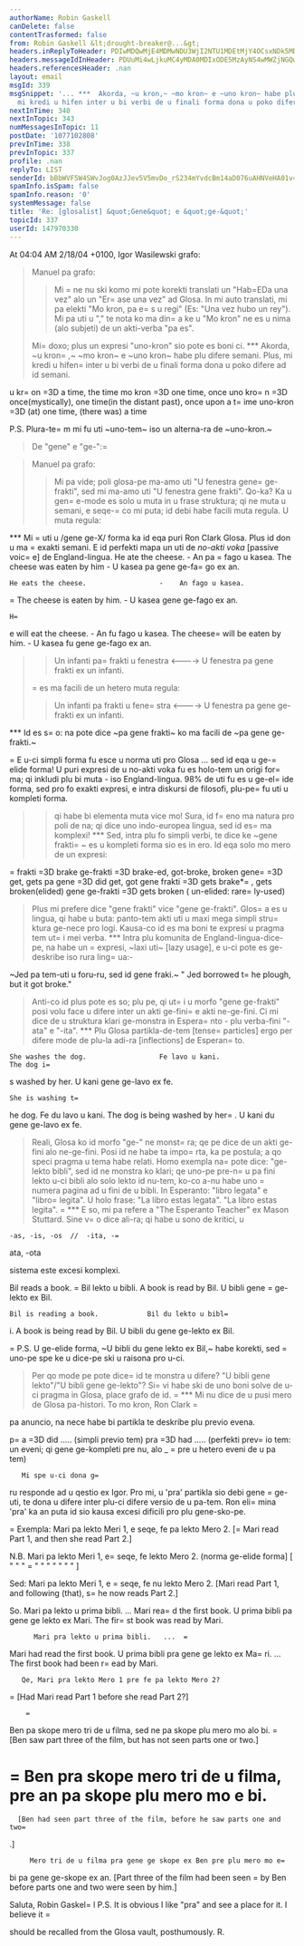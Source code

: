 ```yaml
---
authorName: Robin Gaskell
canDelete: false
contentTrasformed: false
from: Robin Gaskell &lt;drought-breaker@...&gt;
headers.inReplyToHeader: PDIwMDQwMjE4MDMwNDU3WjI2NTU1MDEtMjY4OCsxNDk5MDNAa3BzMy50ZXN0Lm9uZXQucGw+
headers.messageIdInHeader: PDUuMi4wLjkuMC4yMDA0MDIxODE5MzAyNS4wMWZjNGQwMEBwYWNpZmljLm5ldC5hdT4=
headers.referencesHeader: .nan
layout: email
msgId: 339
msgSnippet: '... ***  Akorda, ~u kron,~ ~mo kron~ e ~uno kron~ habe plu difere semani.   Plus,
  mi kredi u hifen inter u bi verbi de u finali forma dona u poko difere ad id'
nextInTime: 340
nextInTopic: 343
numMessagesInTopic: 11
postDate: '1077102808'
prevInTime: 338
prevInTopic: 337
profile: .nan
replyTo: LIST
senderId: bBbWVF5W4SWvJog0AzJJev5V5mvDo_rS234mYvdcBm14aD076uAHNVeHA01v4HJ7jlbcq2KZnKMPDwt5sB-3MnBeXeSnqtvUVQOXnbyiDl2wT2vtQg
spamInfo.isSpam: false
spamInfo.reason: '0'
systemMessage: false
title: 'Re: [glosalist] &quot;Gene&quot; e &quot;ge-&quot;'
topicId: 337
userId: 147970330
---
```


At 04:04 AM 2/18/04 +0100, Igor Wasilewski grafo:

>Manuel pa grafo:
> >Mi =
ne nu ski komo mi pote korekti translati un "Hab=EDa una vez" alo un
> >"Er=
ase una vez" ad Glosa. In mi auto translati, mi pa elekti "Mo kron,
> >pa e=
s u regi" (Es: "Una vez hubo un rey"). Mi pa uti u "," te nota ko ma
> >din=
a ke u "Mo kron" ne es u nima (alo subjeti) de un akti-verba "pa es".
>
>Mi=
 doxo; plus un expresi "uno-kron" sio pote es boni ci.
***  Akorda, ~u kron=
,~ ~mo kron~ e ~uno kron~ habe plu difere 
semani.   Plus, mi kredi u hifen=
 inter u bi verbi de u finali forma dona u 
poko difere ad id semani.

u kr=
on       =3D     a time, the time
mo kron    =3D     one time, once
uno kro=
n    =3D    once(mystically), one time(in the distant past), once upon 
a t=
ime
uno-kron    =3D    (at) one time, (there was) a time

   P.S.  Plura-te=
m mi fu uti ~uno-tem~ iso un alterna-ra de ~uno-kron.~

>De "gene" e "ge-":=

>Manuel pa grafo:
> >Mi pa vide; poli glosa-pe ma-amo uti "U fenestra gene=
 ge-frakti", sed mi
> >ma-amo uti "U fenestra gene frakti". Qo-ka? Ka u gen=
e-mode es solo u
> >muta in u frase struktura; qi ne muta u semani, e seqe-=
co mi puta; id
> >debi habe facili muta regula. U muta regula:
> >
***  Mi =
uti u /gene ge-X/ forma ka id eqa puri Ron Clark Glosa.  Plus id 
don u ma =
exakti semani.  E id perfekti mapa un uti de _no-akti 
voka_  [passive voic=
e] de England-lingua.
    He ate the cheese.                    -    An pa =
fago u kasea.
    The cheese was eaten by him    -    U kasea pa gene ge-fa=
go ex an.

    He eats the cheese.                  -    An fago u kasea.
 =
   The cheese is eaten by him.      -    U kasea gene ge-fago ex an.

    H=
e will eat the cheese.              -    An fu fago u kasea.
    The cheese=
 will be eaten by him. -   U kasea fu gene ge-fago ex an.

> >Un infanti pa=
 frakti u fenestra <----> U fenestra pa gene frakti ex un
> >infanti.
> >
>=
 >es ma facili de un hetero muta regula:
> >
> >Un infanti pa frakti u fene=
stra <----> U fenestra pa gene ge-frakti ex
> >un infanti.
> >
***  Id es s=
o: na pote dice ~pa gene frakti~ ko ma facili de ~pa gene 
ge-frakti.~

   =
    E u-ci simpli forma fu esce u norma uti pro Glosa ... sed id eqa u 
ge-=
elide forma!  U puri expresi de u no-akti voka fu es holo-tem un origi 
for=
ma; qi inkludi
plu bi muta - iso England-lingua.   98% de uti fu es u ge-el=
ide forma, sed 
pro fo exakti expresi, e intra diskursi de filosofi, plu-pe=
 fu uti u 
kompleti forma.

> >qi habe bi elementa muta vice mo! Sura, id f=
eno ma natura pro poli de
> >na; qi dice uno indo-europea lingua, sed id es=
 ma komplexi!
***  Sed, intra plu fo simpli verbi, te dice ke  ~gene frakti=
~ es u 
kompleti forma sio es in ero.  Id eqa solo mo mero de un expresi:

=
    frakti =3D brake
    ge-frakti =3D brake-ed, got-broke, broken
    gene=
 =3D get, gets
    pa gene =3D did get, got
    gene frakti =3D gets brake*=
,  gets broken(elided)
    gene ge-frakti =3D gets broken ( un-elided: rare=
ly-used)


>Plus mi prefere dice "gene frakti" vice "gene ge-frakti".
>Glos=
a es u lingua, qi habe u buta: panto-tem akti uti u maxi mega simpli 
>stru=
ktura ge-nece pro logi. Kausa-co id es ma boni te expresi u pragma tem 
>ut=
i mei verba.
***  Intra plu komunita de England-lingua-dice-pe, na habe un =
expresi, 
~laxi uti~ [lazy usage], e u-ci pote es ge-deskribe iso rura ling=
ua:-

   ~Jed pa tem-uti u foru-ru, sed id gene fraki.~
   " Jed borrowed t=
he plough, but it got broke."

>  Anti-co id plus pote es so; plu pe, qi ut=
i u morfo "gene ge-frakti" posi 
> volu face u difere inter un akti ge-fini=
 e akti ne-ge-fini. Ci mi dice de 
> u struktura klari ge-monstra in Espera=
nto - plu verba-fini "-ata" e "-ita".
***  Plu Glosa partikla-de-tem [tense=
 particles] ergo per difere mode de 
plu-la adi-ra [inflections] de Esperan=
to.

    She washes the dog.                  Fe lavo u kani.
    The dog i=
s washed by her.           U kani gene ge-lavo ex fe.

    She is washing t=
he dog.               Fe du lavo u kani.
    The dog is being washed by her=
.   U kani du gene ge-lavo ex fe.

>Reali, Glosa ko id morfo "ge-" ne monst=
ra; qe pe dice de un akti ge-fini 
>alo ne-ge-fini. Posi id ne habe ta impo=
rta, ka pe postula; a qo speci 
>pragma u tema habe relati. Homo exempla na=
 pote dice: "ge-lekto bibli", 
>sed id ne monstra ko klari; qe uno-pe pre-n=
u pa fini lekto u-ci bibli alo 
>solo lekto id nu-tem, ko-co a-nu habe uno =
numera pagina ad u fini de u 
>bibli. In Esperanto: "libro legata" e "libro=
 legita".
>U holo frase: "La libro estas legata". "La libro estas legita".
=
***  E so, mi pa refere a "The Esperanto Teacher" ex Mason Stuttard.
Sine v=
o dice ali-ra; qi habe u sono de kritici, u

    -as, -is, -os  //  -ita, -=
ata, -ota

sistema este excesi komplexi.

   Bil reads a book.             =
      Bil lekto u bibli.
   A book is read by Bil.            U bibli gene =
ge-lekto ex Bil.

    Bil is reading a book.            Bil du lekto u bibl=
i.
    A book is being read by Bil.   U bibli du gene ge-lekto ex Bil.

   =
P.S.  U ge-elide forma, ~U bibli du gene lekto ex Bil,~ habe korekti, 
sed =
uno-pe spe ke u dice-pe ski u raisona pro u-ci.


>Per qo mode pe pote dice=
 id te monstra u difere?
>"U bibli gene lekto"/"U bibli gene ge-lekto"?
>Si=
 vi habe ski de uno boni solve de u-ci pragma in Glosa, place grafo de id.
=
***  Mi nu dice de u pusi mero de Glosa pa-histori.  To mo kron, Ron Clark =

pa   anuncio, na nece habe bi partikla te deskribe plu previo evena.

   p=
a =3D did    ..... (simpli previo tem)
   pra =3D had  ..... (perfekti prev=
io tem:  un eveni; qi gene ge-kompleti 
pre nu, alo             _          =
                pre u hetero eveni de u 
pa tem)

       Mi spe u-ci dona g=
ru responde ad u qestio ex Igor.  Pro mi, u 'pra' 
partikla  sio debi gene =
ge-uti, te dona u difere inter plu-ci difere versio 
de u pa-tem.  Ron  eli=
mina 'pra'  ka an puta id sio kausa excesi dificili 
pro plu gene-sko-pe.

=
Exempla:
        Mari pa lekto Meri 1, e seqe, fe pa lekto Mero 2.
       [=
Mari read Part 1, and then she read Part 2.]

N.B.  Mari pa lekto Meri 1, e=
 seqe, fe lekto Mero 2.   (norma ge-elide forma]
       [   "      "     " =
     "    "    "      "      "     "   "  ]

Sed:  Mari pa lekto Meri 1, e =
seqe, fe nu lekto Mero 2.
       [Mari read Part 1, and following (that), s=
he now reads Part 2.]

  So.   Mari pa lekto u prima bibli.   ...  Mari rea=
d the first book.
        U prima bibli pa gene ge lekto ex Mari.   The fir=
st book was read 
by Mari.

          Mari pra lekto u prima bibli.   ...  =
Mari had read the first book.
        U prima bibli pra gene ge lekto ex Ma=
ri.  ...
                                         The first book had been r=
ead by 
Mari.

       Qe, Mari pra lekto Mero 1 pre fe pa lekto Mero 2?
   =
                   [Had Mari read Part 1 before she read Part 2?]

        =
Ben pa skope mero tri de u filma, sed ne pa skope plu mero mo alo bi.
     =
  [Ben saw part three of the film, but has not seen parts one or two.]

   =
     Ben pra skope mero tri de u filma, pre an pa skope plu mero mo e bi.
 =
      [Ben had seen part three of the film, before he saw parts one and two=
.]

         Mero tri de u filma pra gene ge skope ex Ben pre plu mero mo e=
 bi 
pa gene ge-skope ex an.
        [Part three of the film had been seen =
by Ben before parts one and 
two were seen by him.]

  Saluta,
Robin Gaskel=
l
   P.S. It is obvious I like "pra" and see a place for it.  I believe it =

should be recalled from the Glosa vault, posthumously.     R. 



